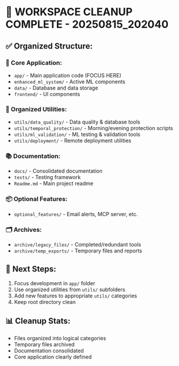 
# 📁 WORKSPACE CLEANUP COMPLETE - 20250815_202040

## ✅ Organized Structure:

### 🎯 Core Application:
- `app/` - Main application code (FOCUS HERE)
- `enhanced_ml_system/` - Active ML components  
- `data/` - Database and data storage
- `frontend/` - UI components

### 🔧 Organized Utilities:
- `utils/data_quality/` - Data quality & database tools
- `utils/temporal_protection/` - Morning/evening protection scripts
- `utils/ml_validation/` - ML testing & validation tools
- `utils/deployment/` - Remote deployment utilities

### 📚 Documentation:
- `docs/` - Consolidated documentation
- `tests/` - Testing framework
- `Readme.md` - Main project readme

### 📦 Optional Features:
- `optional_features/` - Email alerts, MCP server, etc.

### 🗂️ Archives:
- `archive/legacy_files/` - Completed/redundant tools
- `archive/temp_exports/` - Temporary files and reports

## 🎯 Next Steps:
1. Focus development in `app/` folder
2. Use organized utilities from `utils/` subfolders
3. Add new features to appropriate `utils/` categories
4. Keep root directory clean

## 📊 Cleanup Stats:
- Files organized into logical categories
- Temporary files archived  
- Documentation consolidated
- Core application clearly defined
